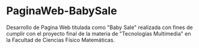 # PaginaWeb-BabySale
Desarrollo de Pagina Web titulada como "Baby Sale" realizada con fines de cumplir con el proyecto final de la materia de "Tecnologías Multimedia" en la Facultad de Ciencias Físico Matemáticas.
